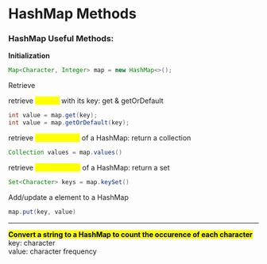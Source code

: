 # HashMap Methods

### HashMap Useful Methods:

**Initialization**

```java
Map<Character, Integer> map = new HashMap<>();
```

Retrieve

retrieve <mark style="color:yellow;">**a value**</mark> with its key: get & getOrDefault

```java
int value = map.get(key);
int value = map.getOrDefault(key);
```

retrieve <mark style="color:yellow;">**all the values**</mark> of a HashMap: return a collection

```java
Collection values = map.values()
```

retrieve <mark style="color:yellow;">**only the keys**</mark> of a HashMap: return a set&#x20;

```java
Set<Character> keys = map.keySet()
```

Add/update a element to a HashMap

```java
map.put(key, value)
```

***

<mark style="background-color:yellow;">**Convert a string to a HashMap to count the occurence of each character**</mark>\
key: character \
value: character frequency





